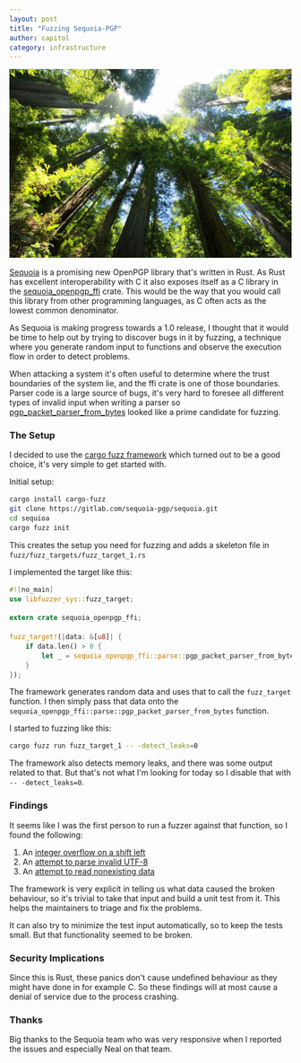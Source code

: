 ```yaml
---
layout: post
title: "Fuzzing Sequoia-PGP"
author: capitol
category: infrastructure
---
```

![sequoia](/images/sequoia.jpg)

[Sequoia](https://sequoia-pgp.org/) is a promising new OpenPGP library that's written in Rust. As Rust has excellent
interoperability with C it also exposes itself as a C library in the [sequoia_openpgp_ffi](https://docs.sequoia-pgp.org/sequoia_openpgp_ffi/index.html)
crate. This would be the way that you would call this library from other programming languages,
as C often acts as the lowest common denominator.

As Sequoia is making progress towards a 1.0 release, I thought that it would be time to help out by
trying to discover bugs in it by fuzzing, a technique where you generate random input to
functions and observe the execution flow in order to detect problems.

When attacking a system it's often useful to determine where the trust boundaries of the system lie,
and the ffi crate is one of those boundaries. Parser code is a large source of bugs, it's very
hard to foresee all different types of invalid input when writing a parser so [pgp_packet_parser_from_bytes](https://docs.sequoia-pgp.org/sequoia_openpgp_ffi/parse/fn.pgp_packet_parser_from_bytes.html)
looked like a prime candidate for fuzzing.

### The Setup

I decided to use the [cargo fuzz framework](https://github.com/rust-fuzz/cargo-fuzz) which turned
out to be a good choice, it's very simple to get started with.

Initial setup:

```bash
cargo install cargo-fuzz
git clone https://gitlab.com/sequoia-pgp/sequoia.git
cd sequioa
cargo fuzz init
```

This creates the setup you need for fuzzing and adds a skeleton file in `fuzz/fuzz_targets/fuzz_target_1.rs`

I implemented the target like this:

```rust
#![no_main]
use libfuzzer_sys::fuzz_target;

extern crate sequoia_openpgp_ffi;

fuzz_target!(|data: &[u8]| {
    if data.len() > 0 {
        let _ = sequoia_openpgp_ffi::parse::pgp_packet_parser_from_bytes(core::option::Option::None, &data[0], data.len());
    }
});
```

The framework generates random data and uses that to call the `fuzz_target` function. I then simply
pass that data onto the `sequoia_openpgp_ffi::parse::pgp_packet_parser_from_bytes` function.

I started to fuzzing like this:

```bash
cargo fuzz run fuzz_target_1 -- -detect_leaks=0
```

The framework also detects memory leaks, and there was some output related to that. But that's not what
I'm looking for today so I disable that with `-- -detect_leaks=0`.

### Findings

It seems like I was the first person to run a fuzzer against that function, so I found the following:

1. An [integer overflow on a shift left](https://gitlab.com/sequoia-pgp/sequoia/-/issues/514)
1. An [attempt to parse invalid UTF-8](https://gitlab.com/sequoia-pgp/sequoia/-/issues/515)
1. An [attempt to read nonexisting data](https://gitlab.com/sequoia-pgp/sequoia/-/issues/516)

The framework is very explicit in telling us what data caused the broken behaviour, so it's trivial
to take that input and build a unit test from it. This helps the maintainers to triage and fix the problems.

It can also try to minimize the test input automatically, so to keep the tests small. But
that functionality seemed to be broken.

### Security Implications

Since this is Rust, these panics don't cause undefined behaviour as they might have done in for example C.
So these findings will at most cause a denial of service due to the process crashing.

### Thanks

Big thanks to the Sequoia team who was very responsive when I reported the issues and especially Neal
on that team.
